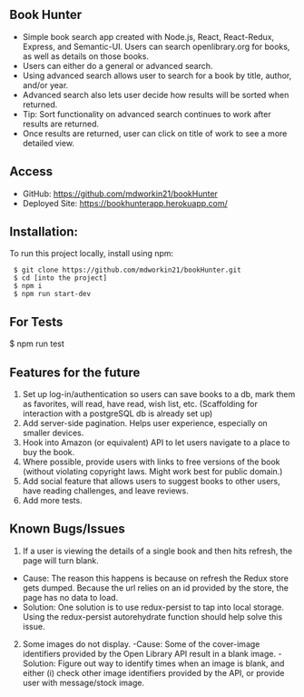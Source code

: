 ## Book Hunter

- Simple book search app created with Node.js, React, React-Redux, Express, and Semantic-UI. Users can search openlibrary.org for books, as well as details on those books.
- Users can either do a general or advanced search.
- Using advanced search allows user to search for a book by title, author, and/or year.
- Advanced search also lets user decide how results will be sorted when returned.
- Tip: Sort functionality on advanced search continues to work after results are returned. 
- Once results are returned, user can click on title of work to see a more detailed view.

## Access

- GitHub: https://github.com/mdworkin21/bookHunter
- Deployed Site: https://bookhunterapp.herokuapp.com/



## Installation:
To run this project locally, install using npm:

``` 
 $ git clone https://github.com/mdworkin21/bookHunter.git
 $ cd [into the project]
 $ npm i
 $ npm run start-dev
```

## For Tests
$ npm run test

## Features for the future
1. Set up log-in/authentication so users can save books to a db, mark them as favorites, will read, have read, wish list, etc. (Scaffolding for interaction with a postgreSQL db is already set up)
2. Add server-side pagination. Helps user experience, especially on smaller devices. 
3. Hook into Amazon (or equivalent) API to let users navigate to a place to buy the book.
4. Where possible, provide users with links to free versions of the book (without violating copyright laws. Might work best for public domain.)
5. Add social feature that allows users to suggest books to other users, have reading challenges, and leave reviews.
6. Add more tests.

## Known Bugs/Issues
 1. If a user is viewing the details of a single book and then hits refresh, the page will turn blank. 
  - Cause: The reason this happens is because on refresh the Redux store gets dumped. Because the url relies on an id provided by the store, the page has no data to load. 
  - Solution: One solution is to use redux-persist to tap into local storage. Using the redux-persist autorehydrate function should help solve this issue. 
  2. Some images do not display.
    -Cause: Some of the cover-image identifiers provided by the Open Library API result in a blank image. 
    - Solution: Figure out way to identify times when an image is blank, and either (i) check other image identifiers provided by the API, or provide user with message/stock image.

